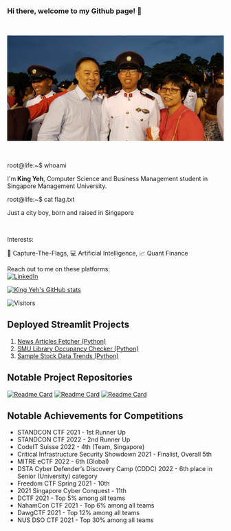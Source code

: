 ### Hi there, welcome to my Github page! 👋

<br>

  ![Proudest moment of my life](asset_1.jpg)

<br>
<p>root@life:~$ whoami</p>
<p>I'm<strong> King Yeh</strong>, Computer Science and Business Management student in Singapore Management University. </p>
<p>root@life:~$ cat flag.txt
<p>Just a city boy, born and raised in Singapore</p>
<br>
<p>Interests:</p>
<p>🚩 Capture-The-Flags, 💻 Artificial Intelligence, 📈 Quant Finance </p>

Reach out to me on these platforms:
<br>
[![LinkedIn](https://img.shields.io/badge/-King%20Yeh-blue?style=flat-square&logo=linkedin&logoColor=white)](https://www.linkedin.com/in/king-yeh-cheah/)


[![King Yeh's GitHub stats](https://github-readme-stats.vercel.app/api?username=xbowery&count_private=true&show_icons=true&theme=tokyonight)](https://github.com/xbowery)

![Visitors](https://api.visitorbadge.io/api/visitors?path=https%3A%2F%2Fgithub.com%2Fxbowery&countColor=%23263759)

## Deployed Streamlit Projects
1. [News Articles Fetcher (Python)](https://xbowery-news-articles-fetcher-singapore-news-onlyapp-nse2t0.streamlit.app/)
2. [SMU Library Occupancy Checker (Python)](https://xbowery-smu-library-occupancy-streamlitapp-3jmo2d.streamlit.app/)
3. [Sample Stock Data Trends (Python)](https://xbowery-stock-data-streamlit-app-n8zrgt.streamlit.app/)


## Notable Project Repositories

[![Readme Card](https://github-readme-stats.vercel.app/api/pin/?username=xbowery&repo=CS203_Proj&show_owner=true)](https://github.com/xbowery/CS203_Proj)
[![Readme Card](https://github-readme-stats.vercel.app/api/pin/?username=xbowery&repo=android-portfolio-management&show_owner=true)](https://github.com/xbowery/android-portfolio-management)
[![Readme Card](https://github-readme-stats.vercel.app/api/pin/?username=xbowery&repo=HEAP-telebot-workshop&show_owner=true)](https://github.com/xbowery/HEAP-telebot-workshop)

## Notable Achievements for Competitions
- STANDCON CTF 2021 - 1st Runner Up
- STANDCON CTF 2022 - 2nd Runner Up
- CodeIT Suisse 2022 - 4th (Team, Singapore)
- Critical Infrastructure Security Showdown 2021 - Finalist, Overall 5th
- MITRE eCTF 2022 - 6th (Global)
- DSTA Cyber Defender’s Discovery Camp (CDDC) 2022 - 6th place in Senior (University) category
- Freedom CTF Spring 2021 - 10th
- 2021 Singapore Cyber Conquest - 11th
- DCTF 2021 - Top 5% among all teams
- NahamCon CTF 2021 - Top 6% among all teams
- DawgCTF 2021 - Top 12% among all teams
- NUS DSO CTF 2021 - Top 30% among all teams

<!--
**xbowery/xbowery** is a ✨ _special_ ✨ repository because its `README.md` (this file) appears on your GitHub profile.

Here are some ideas to get you started:

- 🔭 I’m currently working on ...
- 🌱 I’m currently learning ...
- 👯 I’m looking to collaborate on ...
- 🤔 I’m looking for help with ...
- 💬 Ask me about ...
- 📫 How to reach me: ...
- 😄 Pronouns: ...
- ⚡ Fun fact: ...
-->
